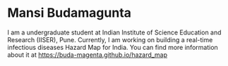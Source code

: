 # Mansi Budamagunta

I am a undergraduate student at Indian Institute of Science Education and Research (IISER), Pune. Currently, I am working on building a real-time infectious diseases Hazard Map for India. You can find more information about it at https://buda-magenta.github.io/hazard_map
